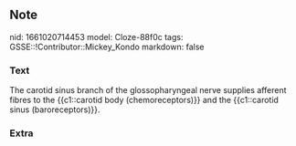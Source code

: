 ## Note
nid: 1661020714453
model: Cloze-88f0c
tags: GSSE::!Contributor::Mickey_Kondo
markdown: false

### Text
The carotid sinus branch of the glossopharyngeal nerve supplies afferent fibres to the {{c1::carotid body (chemoreceptors)}} and the {{c1::carotid sinus (baroreceptors)}}.

### Extra

